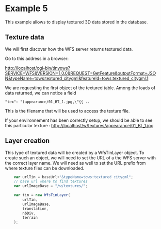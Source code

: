 Example 5
=========

This example allows to display textured 3D data stored in the database.

Texture data
------------

We will first discover how the WFS server returns textured data.

Go to this address in a browser:

[http://localhost/cgi-bin/tinyows?SERVICE=WFS&VERSION=1.0.0&REQUEST=GetFeature&outputFormat=JSON&typeName=tows:textured_citygml&featureId=tows:textured_citygml.1](http://localhost/cgi-bin/tinyows?SERVICE=WFS&VERSION=1.0.0&REQUEST=GetFeature&outputFormat=JSON&typeName=tows:textured_citygml&featureId=tows:textured_citygml.1)

We are requesting the first object of the textured table.
Among the loads of data returned, we can notice a field

    "tex": "(appearance/01_BT_1.jpg,\"{{ ..

This is the filename that will be used to access the texture file.

If your environnement has been correctly setup, we should be able to see this particular texture :
[http://localhost/w/textures/appearance/01_BT_1.jpg](http://localhost/w/textures/appearance/01_BT_1.jpg)

Layer creation
--------------

This type of textured data will be created by a WfsTinLayer object.
To create such an object, we will need to set the URL of a the WFS server with the correct layer name.
We will need as well to set the URL prefix from where texture files can be downloaded.

```Javascript
    var urlTin = baseUrl+"&typeName=tows:textured_citygml";
    // base url where to find textures
    var urlImageBase = "/w/textures/";
    
    var tin = new WfsTinLayer(
        urlTin,
        urlImageBase,
        translation,
        nbDiv,
        terrain
    );
```

